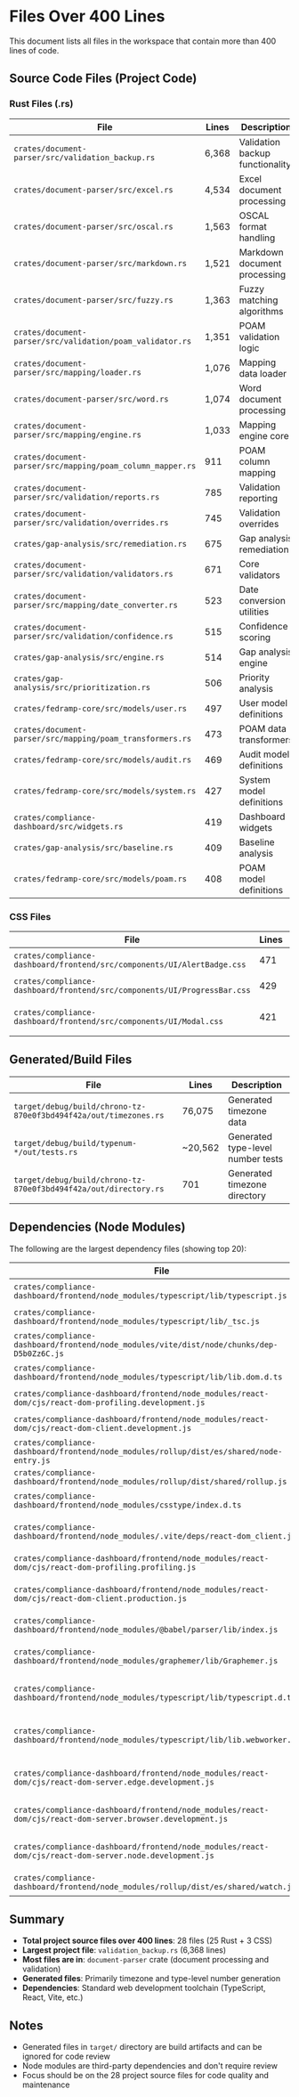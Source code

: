 # Files Over 400 Lines

This document lists all files in the workspace that contain more than 400 lines of code.

## Source Code Files (Project Code)

### Rust Files (.rs)

| File | Lines | Description |
|------|-------|-------------|
| `crates/document-parser/src/validation_backup.rs` | 6,368 | Validation backup functionality |
| `crates/document-parser/src/excel.rs` | 4,534 | Excel document processing |
| `crates/document-parser/src/oscal.rs` | 1,563 | OSCAL format handling |
| `crates/document-parser/src/markdown.rs` | 1,521 | Markdown document processing |
| `crates/document-parser/src/fuzzy.rs` | 1,363 | Fuzzy matching algorithms |
| `crates/document-parser/src/validation/poam_validator.rs` | 1,351 | POAM validation logic |
| `crates/document-parser/src/mapping/loader.rs` | 1,076 | Mapping data loader |
| `crates/document-parser/src/word.rs` | 1,074 | Word document processing |
| `crates/document-parser/src/mapping/engine.rs` | 1,033 | Mapping engine core |
| `crates/document-parser/src/mapping/poam_column_mapper.rs` | 911 | POAM column mapping |
| `crates/document-parser/src/validation/reports.rs` | 785 | Validation reporting |
| `crates/document-parser/src/validation/overrides.rs` | 745 | Validation overrides |
| `crates/gap-analysis/src/remediation.rs` | 675 | Gap analysis remediation |
| `crates/document-parser/src/validation/validators.rs` | 671 | Core validators |
| `crates/document-parser/src/mapping/date_converter.rs` | 523 | Date conversion utilities |
| `crates/document-parser/src/validation/confidence.rs` | 515 | Confidence scoring |
| `crates/gap-analysis/src/engine.rs` | 514 | Gap analysis engine |
| `crates/gap-analysis/src/prioritization.rs` | 506 | Priority analysis |
| `crates/fedramp-core/src/models/user.rs` | 497 | User model definitions |
| `crates/document-parser/src/mapping/poam_transformers.rs` | 473 | POAM data transformers |
| `crates/fedramp-core/src/models/audit.rs` | 469 | Audit model definitions |
| `crates/fedramp-core/src/models/system.rs` | 427 | System model definitions |
| `crates/compliance-dashboard/src/widgets.rs` | 419 | Dashboard widgets |
| `crates/gap-analysis/src/baseline.rs` | 409 | Baseline analysis |
| `crates/fedramp-core/src/models/poam.rs` | 408 | POAM model definitions |

### CSS Files

| File | Lines | Description |
|------|-------|-------------|
| `crates/compliance-dashboard/frontend/src/components/UI/AlertBadge.css` | 471 | Alert badge styling |
| `crates/compliance-dashboard/frontend/src/components/UI/ProgressBar.css` | 429 | Progress bar styling |
| `crates/compliance-dashboard/frontend/src/components/UI/Modal.css` | 421 | Modal dialog styling |

## Generated/Build Files

| File | Lines | Description |
|------|-------|-------------|
| `target/debug/build/chrono-tz-870e0f3bd494f42a/out/timezones.rs` | 76,075 | Generated timezone data |
| `target/debug/build/typenum-*/out/tests.rs` | ~20,562 | Generated type-level number tests |
| `target/debug/build/chrono-tz-870e0f3bd494f42a/out/directory.rs` | 701 | Generated timezone directory |

## Dependencies (Node Modules)

The following are the largest dependency files (showing top 20):

| File | Lines | Description |
|------|-------|-------------|
| `crates/compliance-dashboard/frontend/node_modules/typescript/lib/typescript.js` | 199,120 | TypeScript compiler |
| `crates/compliance-dashboard/frontend/node_modules/typescript/lib/_tsc.js` | 132,810 | TypeScript CLI |
| `crates/compliance-dashboard/frontend/node_modules/vite/dist/node/chunks/dep-D5b0Zz6C.js` | 36,299 | Vite bundler |
| `crates/compliance-dashboard/frontend/node_modules/typescript/lib/lib.dom.d.ts` | 29,610 | DOM type definitions |
| `crates/compliance-dashboard/frontend/node_modules/react-dom/cjs/react-dom-profiling.development.js` | 25,380 | React DOM profiling |
| `crates/compliance-dashboard/frontend/node_modules/react-dom/cjs/react-dom-client.development.js` | 24,993 | React DOM client |
| `crates/compliance-dashboard/frontend/node_modules/rollup/dist/es/shared/node-entry.js` | 23,939 | Rollup bundler |
| `crates/compliance-dashboard/frontend/node_modules/rollup/dist/shared/rollup.js` | 23,861 | Rollup core |
| `crates/compliance-dashboard/frontend/node_modules/csstype/index.d.ts` | 21,297 | CSS type definitions |
| `crates/compliance-dashboard/frontend/node_modules/.vite/deps/react-dom_client.js` | 18,106 | Vite processed React DOM |
| `crates/compliance-dashboard/frontend/node_modules/react-dom/cjs/react-dom-profiling.profiling.js` | 16,218 | React DOM profiling |
| `crates/compliance-dashboard/frontend/node_modules/react-dom/cjs/react-dom-client.production.js` | 15,393 | React DOM client (prod) |
| `crates/compliance-dashboard/frontend/node_modules/@babel/parser/lib/index.js` | 14,595 | Babel parser |
| `crates/compliance-dashboard/frontend/node_modules/graphemer/lib/Graphemer.js` | 11,959 | Unicode grapheme library |
| `crates/compliance-dashboard/frontend/node_modules/typescript/lib/typescript.d.ts` | 11,399 | TypeScript type definitions |
| `crates/compliance-dashboard/frontend/node_modules/typescript/lib/lib.webworker.d.ts` | 9,894 | Web Worker type definitions |
| `crates/compliance-dashboard/frontend/node_modules/react-dom/cjs/react-dom-server.edge.development.js` | 9,443 | React DOM server (Edge) |
| `crates/compliance-dashboard/frontend/node_modules/react-dom/cjs/react-dom-server.browser.development.js` | 9,424 | React DOM server (Browser) |
| `crates/compliance-dashboard/frontend/node_modules/react-dom/cjs/react-dom-server.node.development.js` | 9,317 | React DOM server (Node) |
| `crates/compliance-dashboard/frontend/node_modules/rollup/dist/es/shared/watch.js` | 9,297 | Rollup file watcher |

## Summary

- **Total project source files over 400 lines**: 28 files (25 Rust + 3 CSS)
- **Largest project file**: `validation_backup.rs` (6,368 lines)
- **Most files are in**: `document-parser` crate (document processing and validation)
- **Generated files**: Primarily timezone and type-level number generation
- **Dependencies**: Standard web development toolchain (TypeScript, React, Vite, etc.)

## Notes

- Generated files in `target/` directory are build artifacts and can be ignored for code review
- Node modules are third-party dependencies and don't require review
- Focus should be on the 28 project source files for code quality and maintenance
